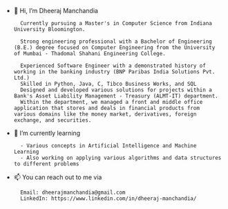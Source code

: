- 👋 Hi, I’m Dheeraj Manchandia

		Currently pursuing a Master's in Computer Science from Indiana University Bloomington.

		Strong engineering professional with a Bachelor of Engineering (B.E.) degree focused on Computer Engineering from the University of Mumbai - Thadomal Shahani Engineering College.

		Experienced Software Engineer with a demonstrated history of working in the banking industry (BNP Paribas India Solutions Pvt. Ltd.)
		Skilled in Python, Java, C, Tibco Business Works, and SQL
		Designed and developed various solutions for projects within a Bank's Asset Liability Management - Treasury (ALMT-IT) department. 
		Within the department, we managed a front and middle office application that stores and deals in financial products from various domains like the money market, derivatives, foreign exchange, and securities.

- 🌱 I’m currently learning 

		- Various concepts in Artificial Intelligence and Machine Learning
		- Also working on applying various algorithms and data structures to different problems

- 📫 You can reach out to me via 

		Email: dheerajmanchandia@gmail.com
		LinkedIn: https://www.linkedin.com/in/dheeraj-manchandia/

<!---
dheeraj-19/dheeraj-19 is a ✨ special ✨ repository because its `README.md` (this file) appears on your GitHub profile.
You can click the Preview link to take a look at your changes.
--->
